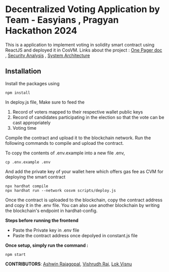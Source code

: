 # Decentralized Voting Application by Team - Easyians , Pragyan Hackathon 2024

This is a application to implement voting in solidity smart contract using ReactJS and deployed it in CosVM. Links about the project : [One Pager doc](https://drive.google.com/file/d/1tbwc807qruMyYlEh6nAxbm3HY7A_cn0w/view?usp=sharing) , [Security Analysis](https://drive.google.com/file/d/1QFN4wLbAdakBIKRPguobbCzNcozU53UU/view?usp=sharing) , [System Architecture](https://docs.google.com/document/d/1q3GgZ43-C4jlHRFa-QgjQS5G0FENmNxdheZnpyt4abE/edit#heading=h.y2d61vcme1ed) 

## Installation

Install the packages using

```shell
npm install
```

In deploy.js file, Make sure to feed the

1. Record of voters mapped to their respective wallet public keys
2. Record of candidates participating in the election so that the vote can be cast appropriately
3. Voting time

Compile the contract and upload it to the blockchain network. Run the following commands to compile and upload the contract.

To copy the contents of .env.example into a new file .env,

```shell
cp .env.example .env
```

And add the private key of your wallet here which offers gas fee as CVM for deploying the smart contract

```shell
npx hardhat compile
npx hardhat run --network cosvm scripts/deploy.js
```

Once the contract is uploaded to the blockchain, copy the contract address and copy it in the .env file. You can also use another blockchain by writing the blockchain's endpoint in hardhat-config.

**Steps before running the frontend**

- Paste the Private key in .env file
- Paste the contract address once depolyed in constant.js file

**Once setup, simply run the command :**

```shell
npm start
```

**CONTRIBUTORS**: [Ashwin Rajagopal](https://github.com/ashw1nr), [Vishrudh Raj](https://github.com/vishrudh-raj-rs-14), [Lok Visnu](https://github.com/lokvisnu)
